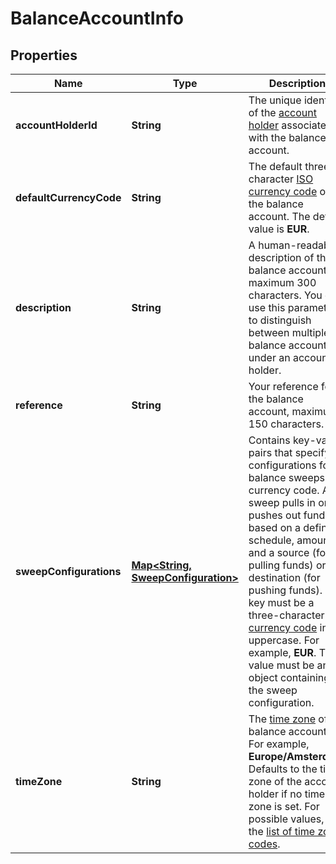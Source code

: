 

# BalanceAccountInfo


## Properties

| Name | Type | Description | Notes |
|------------ | ------------- | ------------- | -------------|
|**accountHolderId** | **String** | The unique identifier of the [account holder](https://docs.adyen.com/api-explorer/#/balanceplatform/latest/post/accountHolders__resParam_id) associated with the balance account. |  |
|**defaultCurrencyCode** | **String** | The default three-character [ISO currency code](https://docs.adyen.com/development-resources/currency-codes) of the balance account. The default value is **EUR**. |  [optional] |
|**description** | **String** | A human-readable description of the balance account, maximum 300 characters. You can use this parameter to distinguish between multiple balance accounts under an account holder. |  [optional] |
|**reference** | **String** | Your reference for the balance account, maximum 150 characters. |  [optional] |
|**sweepConfigurations** | [**Map&lt;String, SweepConfiguration&gt;**](SweepConfiguration.md) | Contains key-value pairs that specify configurations for balance sweeps per currency code. A sweep pulls in or pushes out funds based on a defined schedule, amount, and a source (for pulling funds) or a destination (for pushing funds).  The key must be a three-character [ISO currency code](https://docs.adyen.com/development-resources/currency-codes) in uppercase. For example, **EUR**. The value must be an object containing the sweep configuration. |  [optional] |
|**timeZone** | **String** | The [time zone](https://www.iana.org/time-zones) of the balance account. For example, **Europe/Amsterdam**. Defaults to the time zone of the account holder if no time zone is set. For possible values, see the [list of time zone codes](https://en.wikipedia.org/wiki/List_of_tz_database_time_zones). |  [optional] |



